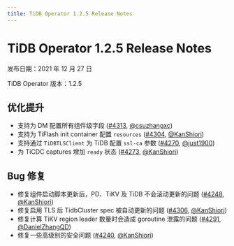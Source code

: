 ```yaml
---
title: TiDB Operator 1.2.5 Release Notes
---
```


# TiDB Operator 1.2.5 Release Notes

发布日期：2021 年 12 月 27 日

TiDB Operator 版本：1.2.5

## 优化提升

- 支持为 DM 配置所有组件级字段 ([#4313](https://github.com/pingcap/tidb-operator/pull/4313), [@csuzhangxc](https://github.com/csuzhangxc))
- 支持为 TiFlash init container 配置 `resources` ([#4304](https://github.com/pingcap/tidb-operator/pull/4304), [@KanShiori](https://github.com/KanShiori))
- 支持通过 `TiDBTLSClient` 为 TiDB 配置 `ssl-ca` 参数 ([#4270](https://github.com/pingcap/tidb-operator/pull/4270), [@just1900](https://github.com/just1900))
- 为 TiCDC captures 增加 `ready` 状态 ([#4273](https://github.com/pingcap/tidb-operator/pull/4273), [@KanShiori](https://github.com/KanShiori))

## Bug 修复

- 修复组件启动脚本更新后，PD、TiKV 及 TiDB 不会滚动更新的问题 ([#4248](https://github.com/pingcap/tidb-operator/pull/4248), [@KanShiori](https://github.com/KanShiori))
- 修复启用 TLS 后 TidbCluster spec 被自动更新的问题 ([#4306](https://github.com/pingcap/tidb-operator/pull/4306), [@KanShiori](https://github.com/KanShiori))
- 修复计算 TiKV region leader 数量时会造成 goroutine 泄露的问题 ([#4291](https://github.com/pingcap/tidb-operator/pull/4291), [@DanielZhangQD](https://github.com/DanielZhangQD))
- 修复一些高级别的安全问题 ([#4240](https://github.com/pingcap/tidb-operator/pull/4240), [@KanShiori](https://github.com/KanShiori))
